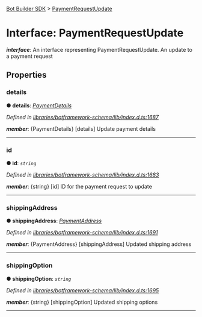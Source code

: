 [Bot Builder SDK](../README.md) > [PaymentRequestUpdate](../interfaces/botbuilder.paymentrequestupdate.md)



# Interface: PaymentRequestUpdate

*__interface__*: An interface representing PaymentRequestUpdate. An update to a payment request



## Properties
<a id="details"></a>

###  details

**●  details**:  *[PaymentDetails](botbuilder.paymentdetails.md)* 

*Defined in [libraries/botframework-schema/lib/index.d.ts:1687](https://github.com/Microsoft/botbuilder-js/blob/c748a95/libraries/botframework-schema/lib/index.d.ts#L1687)*


*__member__*: {PaymentDetails} [details] Update payment details





___

<a id="id"></a>

###  id

**●  id**:  *`string`* 

*Defined in [libraries/botframework-schema/lib/index.d.ts:1683](https://github.com/Microsoft/botbuilder-js/blob/c748a95/libraries/botframework-schema/lib/index.d.ts#L1683)*


*__member__*: {string} [id] ID for the payment request to update





___

<a id="shippingaddress"></a>

###  shippingAddress

**●  shippingAddress**:  *[PaymentAddress](botbuilder.paymentaddress.md)* 

*Defined in [libraries/botframework-schema/lib/index.d.ts:1691](https://github.com/Microsoft/botbuilder-js/blob/c748a95/libraries/botframework-schema/lib/index.d.ts#L1691)*


*__member__*: {PaymentAddress} [shippingAddress] Updated shipping address





___

<a id="shippingoption"></a>

###  shippingOption

**●  shippingOption**:  *`string`* 

*Defined in [libraries/botframework-schema/lib/index.d.ts:1695](https://github.com/Microsoft/botbuilder-js/blob/c748a95/libraries/botframework-schema/lib/index.d.ts#L1695)*


*__member__*: {string} [shippingOption] Updated shipping options





___


